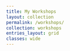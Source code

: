 ```yaml
---
title: My Workshops
layout: collection
permalink: /workshops/
collection: workshops
entries_layout: grid
classes: wide
---
```

